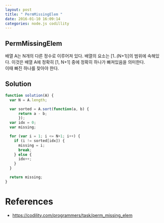 ```yaml
---
layout: post
title: " PermMissingElem "
date: 2016-01-10 16:09:14
categories: node.js codillity
--- 
```


## PermMissingElem  
배열 A는 N개의 다른 정수로 이루어져 있다.  배열의 요소는 [1..(N+1)]의 범위에 속해있다.  이것은 배열 A에 정확히 [1, N+1] 중에 정확히 하나가 빠져있음을 의미한다.  
이때 빠진 하나를 찾아야 한다.  


## Solution 

```javascript
function solution(A) {
  var N = A.length;

  var sorted = A.sort(function(a, b) {
      return a - b; 
      });
  var idx = 0;
  var missing;

  for (var i = 1; i <= N+1; i++) {
    if (i != sorted[idx]) {
      missing = i;
      break;
    } else {
      idx++;   
    }
  }

  return missing;
}

```

# References  
- https://codility.com/programmers/task/perm_missing_elem

